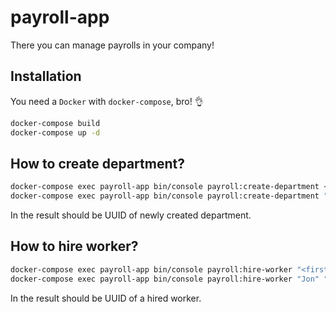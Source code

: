 # payroll-app
There you can manage payrolls in your company!

## Installation
You need a `Docker` with `docker-compose`, bro! 👌
```bash
docker-compose build
docker-compose up -d
```

## How to create department?
```bash
docker-compose exec payroll-app bin/console payroll:create-department <name> <bonus type> <bonus value>
docker-compose exec payroll-app bin/console payroll:create-department "Human Resources" "yearly" 500
```
In the result should be UUID of newly created department.

## How to hire worker?
```bash
docker-compose exec payroll-app bin/console payroll:hire-worker "<first name>" "<last name>" "<department uuid" "<salary>"
docker-compose exec payroll-app bin/console payroll:hire-worker "Jon" "Snow" "91587124-1ed0-4550-af23-a7fe18acf2d3" "5000"
```
In the result should be UUID of a hired worker.
